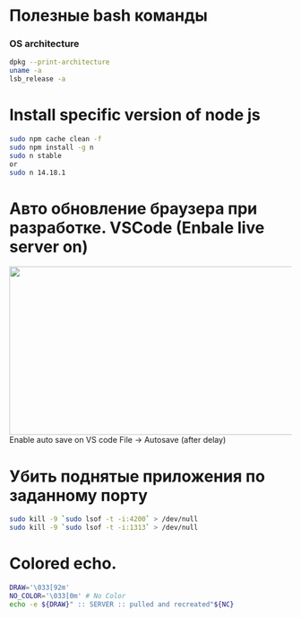 # Полезные bash команды

### OS architecture
``` bash
dpkg --print-architecture
uname -a
lsb_release -a
```

# Install specific version of node js
``` bash
sudo npm cache clean -f
sudo npm install -g n
sudo n stable
or 
sudo n 14.18.1
```

# Авто обновление браузера при разработке. VSCode (Enbale live server on)  
<img src="https://user-images.githubusercontent.com/89765480/184475711-fe4d7636-1a12-41d4-8f6d-96145907f5b9.png" width="900px" height="300px">
Enable auto save on VS code
File -> Autosave (after delay)


# Убить поднятые приложения по заданному порту
``` bash
sudo kill -9 `sudo lsof -t -i:4200` > /dev/null
sudo kill -9 `sudo lsof -t -i:1313` > /dev/null
```

# Colored echo. 
``` bash
DRAW='\033[92m'
NO_COLOR='\033[0m' # No Color
echo -e ${DRAW}" :: SERVER :: pulled and recreated"${NC}
```
